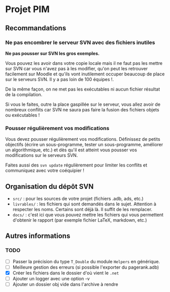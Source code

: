 # Projet PIM

## Recommandations

### Ne pas encombrer le serveur SVN avec des fichiers inutiles

**Ne pas pousser sur SVN les gros exemples.**

Vous pouvez les avoir dans votre copie locale mais il ne faut pas les mettre
sur SVN car vous n'avez pas à les modifier, qu'on peut les retrouver
facilement sur Moodle et qu'ils vont inutilement occuper beaucoup de place sur
le serveurs SVN. Il y a pas loin de 100 équipes !.

De la même façon, on ne met pas les exécutables ni aucun fichier résultat de
la compilation.

Si vous le faites, outre la place gaspillée sur le serveur, vous allez avoir
de nombreux conflits car SVN ne saura pas faire la fusion des fichiers objets
ou exécutables !

### Pousser régulièrement vos modifications

Vous devez pousser régulièrement vos modifications. Définissez de petits
objectifs (écrire un sous-programme, tester un sous-programme, améliorer un
algorithmique, etc.) et dès qu'il est atteint vous pousser vos modifications
sur le serveurs SVN.

Faites aussi des `svn update` régulièrement pour limiter les conflits et
communiquez avec votre coéquipier !

## Organisation du dépôt SVN

- `src/` : pour les sources de votre projet (fichiers .adb, ads, etc.)
- `livrables/` : les fichiers qui sont demandés dans le sujet. Attention à
respecter les noms. Certains sont déjà là. Il suffit de les remplacer.
- `docs/` : c'est ici que vous pouvez mettre les fichiers qui vous permettent
d'obtenir le rapport (par exemple fichier LaTeX, markdown, etc.)

## Autres informations

### TODO

- [ ] Passer la précision du type `T_Double` du module `Helpers` en générique.
- [ ] Meilleure gestion des erreurs (si possible l'exporter du pagerank.adb)
- [x] Créer les fichiers dans le dossier d'où vient le `.net`
- [ ] Ajouter un logger avec une option -v
- [ ] Ajouter un dossier obj vide dans l'archive à rendre
